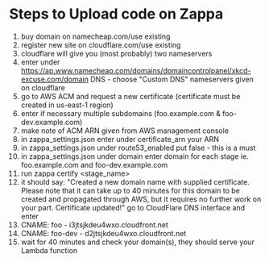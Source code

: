
# Steps to Upload code on Zappa
1. buy domain on namecheap.com/use existing
2. register new site on cloudflare.com/use existing
3. cloudflare will give you (most probably) two nameservers
4. enter under https://ap.www.namecheap.com/domains/domaincontrolpanel/xkcd-excuse.com/domain DNS - choose "Custom DNS" nameservers given on cloudflare
5. go to AWS ACM and request a new certificate (certificate must be created in us-east-1 region)
6. enter if necessary multiple subdomains (foo.example.com & foo-dev.example.com)
7. make note of ACM ARN given from AWS management console
8. in zappa_settings.json enter under certificate_arn your ARN
9. in zappa_settings.json under route53_enabled put false - this is a must
10. in zappa_settings.json under domain enter domain for each stage ie. foo.example.com and foo-dev.example.com
11. run zappa certify <stage_name>
12. it should say: "Created a new domain name with supplied certificate. Please note that it can take up to 40 minutes for this domain to be created and propagated through AWS, but it requires no further work on your part. Certificate updated!"
go to CloudFlare DNS interface and enter
13. CNAME: foo - i3jtsjkdeu4wxo.cloudfront.net
14. CNAME: foo-dev - d2jtsjkdeu4wxo.cloudfront.net
15. wait for 40 minutes and check your domain(s), they should serve your Lambda function